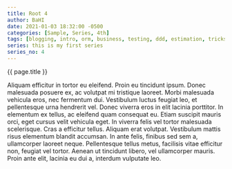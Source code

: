 ```yaml
---
title: Root 4
author: BaHI
date: 2021-01-03 18:32:00 -0500
categories: [Sample, Series, 4th]
tags: [blogging, intro, orm, business, testing, ddd, estimation, tricks, coding, writing, ubiquotius language]
series: this is my first series
series_no: 4
---
```


{{ page.title }}

Aliquam efficitur in tortor eu eleifend. Proin eu tincidunt ipsum. Donec malesuada posuere ex, ac volutpat mi tristique laoreet. Morbi malesuada vehicula eros, nec fermentum dui. Vestibulum luctus feugiat leo, et pellentesque urna hendrerit vel. Donec viverra eros in elit lacinia porttitor. In elementum ex tellus, ac eleifend quam consequat eu. Etiam suscipit mauris orci, eget cursus velit vehicula eget. In viverra felis vel tortor malesuada scelerisque. Cras a efficitur tellus. Aliquam erat volutpat. Vestibulum mattis risus elementum blandit accumsan. In ante felis, finibus sed sem a, ullamcorper laoreet neque. Pellentesque tellus metus, facilisis vitae efficitur non, feugiat vel tortor. Aenean ut tincidunt libero, vel ullamcorper mauris. Proin ante elit, lacinia eu dui a, interdum vulputate leo.
